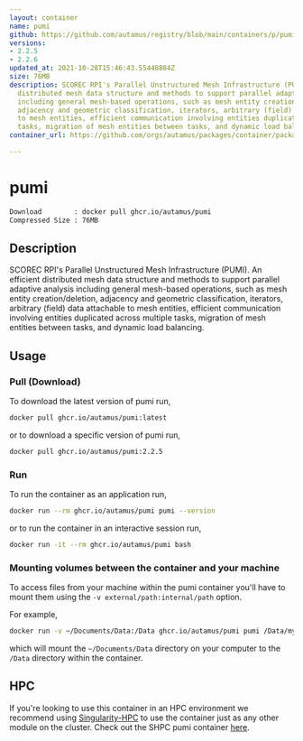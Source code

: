 ```yaml
---
layout: container
name: pumi
github: https://github.com/autamus/registry/blob/main/containers/p/pumi/spack.yaml
versions:
- 2.2.5
- 2.2.6
updated_at: 2021-10-28T15:46:43.55448884Z
size: 76MB
description: SCOREC RPI's Parallel Unstructured Mesh Infrastructure (PUMI). An efficient
  distributed mesh data structure and methods to support parallel adaptive analysis
  including general mesh-based operations, such as mesh entity creation/deletion,
  adjacency and geometric classification, iterators, arbitrary (field) data attachable
  to mesh entities, efficient communication involving entities duplicated across multiple
  tasks, migration of mesh entities between tasks, and dynamic load balancing.
container_url: https://github.com/orgs/autamus/packages/container/package/pumi

---
```

# pumi
```bash 
Download        : docker pull ghcr.io/autamus/pumi
Compressed Size : 76MB
```

## Description
SCOREC RPI's Parallel Unstructured Mesh Infrastructure (PUMI). An efficient distributed mesh data structure and methods to support parallel adaptive analysis including general mesh-based operations, such as mesh entity creation/deletion, adjacency and geometric classification, iterators, arbitrary (field) data attachable to mesh entities, efficient communication involving entities duplicated across multiple tasks, migration of mesh entities between tasks, and dynamic load balancing.

## Usage
### Pull (Download)
To download the latest version of pumi run,

```bash
docker pull ghcr.io/autamus/pumi:latest
```

or to download a specific version of pumi run,

```bash
docker pull ghcr.io/autamus/pumi:2.2.5
```
### Run
To run the container as an application run,
```bash
docker run --rm ghcr.io/autamus/pumi pumi --version
```

or to run the container in an interactive session run,
```bash
docker run -it --rm ghcr.io/autamus/pumi bash
```

### Mounting volumes between the container and your machine
To access files from your machine within the pumi container you'll have to mount them using the `-v external/path:internal/path` option.

For example,
```bash
docker run -v ~/Documents/Data:/Data ghcr.io/autamus/pumi pumi /Data/myData.csv
```
which will mount the `~/Documents/Data` directory on your computer to the `/Data` directory within the container.

## HPC
If you're looking to use this container in an HPC environment we recommend using [Singularity-HPC](https://singularity-hpc.readthedocs.io) to use the container just as any other module on the cluster. Check out the SHPC pumi container [here](https://singularityhub.github.io/singularity-hpc/r/ghcr.io-autamus-pumi/).